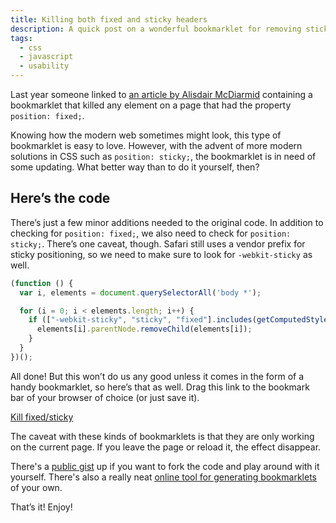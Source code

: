 ```yaml
---
title: Killing both fixed and sticky headers
description: A quick post on a wonderful bookmarklet for removing sticky and fixed elements
tags:
  - css
  - javascript
  - usability
---
```


Last year someone linked to [an article by Alisdair McDiarmid](https://alisdair.mcdiarmid.org/kill-sticky-headers/) containing a bookmarklet that killed any element on a page that had the property `position: fixed;`.

Knowing how the modern web sometimes might look, this type of bookmarklet is easy to love. However, with the advent of more modern solutions in CSS such as `position: sticky;`, the bookmarklet is in need of some updating. What better way than to do it yourself, then?

## Here’s the code

There’s just a few minor additions needed to the original code. In addition to checking for `position: fixed;`, we also need to check for `position: sticky;`. There’s one caveat, though. Safari still uses a vendor prefix for sticky positioning, so we need to make sure to look for `-webkit-sticky` as well.

```javascript
(function () {
  var i, elements = document.querySelectorAll('body *');

  for (i = 0; i < elements.length; i++) {
    if (["-webkit-sticky", "sticky", "fixed"].includes(getComputedStyle(elements[i]).position)) {
      elements[i].parentNode.removeChild(elements[i]);
    }
  }
})();
```

All done! But this won’t do us any good unless it comes in the form of a handy bookmarklet, so here’s that as well. Drag this link to the bookmark bar of your browser of choice (or just save it).

<a class="bookmarklet" href="javascript:(function()%7B(function%20()%20%7Bvar%20i%2C%20elements%20%3D%20document.querySelectorAll('body%20*')%3Bfor%20(i%20%3D%200%3B%20i%20%3C%20elements.length%3B%20i%2B%2B)%20%7Bif%20(%5B%22-webkit-sticky%22%2C%20%22sticky%22%2C%20%22fixed%22%5D.includes(getComputedStyle(elements%5Bi%5D).position))%20%7Belements%5Bi%5D.parentNode.removeChild(elements%5Bi%5D)%3B%7D%7D%7D)()%7D)()">Kill fixed/sticky</a>

The caveat with these kinds of bookmarklets is that they are only working on the current page. If you leave the page or reload it, the effect disappear.

There's a [public gist](https://gist.github.com/frippz/7f9d008f386f55829967cce7609f5969) up if you want to fork the code and play around with it yourself. There's also a really neat [online tool for generating bookmarklets](https://mrcoles.com/bookmarklet/) of your own.

That’s it! Enjoy!
